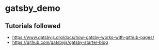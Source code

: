 # gatsby_demo

## Tutorials followed

 - https://www.gatsbyjs.org/docs/how-gatsby-works-with-github-pages/
 - https://github.com/gatsbyjs/gatsby-starter-blog
 